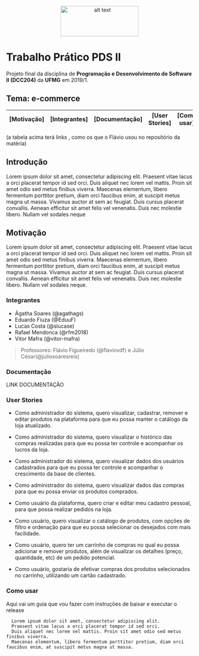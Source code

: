 <p align="center">
<img src="https://upload.wikimedia.org/wikipedia/commons/thumb/c/c3/Logo_UFMG.png/320px-Logo_UFMG.png" alt="alt text" width="210" height="82">
</p>

# Trabalho Prático PDS II
Projeto final da disciplina de **Programação e Desenvolvimento de Software II (DCC204)** da **UFMG** em 2019/1.
## Tema: e-commerce

|[Motivação]    |[Integrantes]   |[Documentação]  |[User Stories]  |[Como usar]  |
| :---------: |:-----------: |:-----------: |:-----------: |:----------:|

(a tabela acima terá links , como os que o Flávio usou no repositório da matéria)


## Introdução
Lorem ipsum dolor sit amet, consectetur adipiscing elit. Praesent vitae lacus a orci placerat tempor id sed orci. Duis aliquet nec lorem vel mattis. Proin sit amet odio sed metus finibus viverra. Maecenas elementum, libero fermentum porttitor pretium, diam orci faucibus enim, at suscipit metus magna ut massa. Vivamus auctor at sem ac feugiat. Duis cursus placerat convallis. Aenean efficitur sit amet felis vel venenatis. Duis nec molestie libero. Nullam vel sodales neque

## Motivação
Lorem ipsum dolor sit amet, consectetur adipiscing elit. Praesent vitae lacus a orci placerat tempor id sed orci. Duis aliquet nec lorem vel mattis. Proin sit amet odio sed metus finibus viverra. Maecenas elementum, libero fermentum porttitor pretium, diam orci faucibus enim, at suscipit metus magna ut massa. Vivamus auctor at sem ac feugiat. Duis cursus placerat convallis. Aenean efficitur sit amet felis vel venenatis. Duis nec molestie libero. Nullam vel sodales neque.

### Integrantes

- Ágatha Soares (@agathags)
- Eduardo Fiuza (@EduuF)
- Lucas Costa (@slucase)
- Rafael Mendonca (@rfm2018)
- Vitor Mafra (@vitor-mafra)

> Professores: Flávio Figueiredo (@flaviovdf) e Júlio César(@juliosoaresreis)

### Documentação
  LINK DOCUMENTAÇÃO

### User Stories

- Como administrador do sistema, quero visualizar, cadastrar, remover e editar produtos na plataforma para que eu possa manter o catálogo da loja atualizado.

- Como administrador do sistema, quero visualizar o histórico das compras realizadas para que eu possa ter controle e acompanhar os lucros da loja.

- Como administrador do sistema, quero visualizar dados dos usuários cadastrados para que eu possa ter controle e acompanhar o crescimento da base de clientes.

- Como administrador do sistema, quero visualizar dados das compras para que eu possa enviar os produtos comprados.

- Como usuário da plataforma, quero criar e editar meu cadastro pessoal, para que possa realizar pedidos na loja.

- Como usuário, quero visualizar o catálogo de produtos, com opções de filtro e ordenação para que eu possa selecionar os desejados com mais facilidade.

- Como usuário, quero ter um carrinho de compras no qual eu possa adicionar e remover produtos, além de visualizar os detalhes (preço, quantidade, etc) de um pedido potencial.

- Como usuário, gostaria de efetivar compras dos produtos selecionados no carrinho, utilizando um cartão cadastrado.

### Como usar
Aqui vai um guia que vou fazer com instruções de baixar e executar o release
  ``` 
    Lorem ipsum dolor sit amet, consectetur adipiscing elit. 
    Praesent vitae lacus a orci placerat tempor id sed orci. 
    Duis aliquet nec lorem vel mattis. Proin sit amet odio sed metus finibus viverra.
    Maecenas elementum, libero fermentum porttitor pretium, diam orci faucibus enim, at suscipit metus magna ut massa.  
  ```
